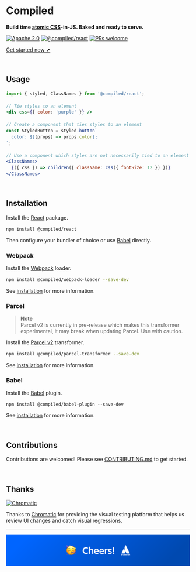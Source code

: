 # Compiled

**Build time [atomic CSS](https://compiledcssinjs.com/docs/atomic-css)-in-JS.
Baked and ready to serve.**

[![Apache 2.0](https://img.shields.io/badge/license-Apache%202.0-blue.svg?style=flat-square)](./LICENSE)
[![@compiled/react](https://img.shields.io/npm/v/@compiled/react?style=flat-square)](https://www.npmjs.com/package/@compiled/react)
[![PRs welcome](https://img.shields.io/badge/PRs-welcome-brightgreen.svg?style=flat-square)](./CONTRIBUTING.md)

[Get started now ➚](https://compiledcssinjs.com/docs/installation)

<br />

## Usage

<!-- prettier-ignore -->
```jsx
import { styled, ClassNames } from '@compiled/react';

// Tie styles to an element
<div css={{ color: 'purple' }} />

// Create a component that ties styles to an element
const StyledButton = styled.button`
  color: ${(props) => props.color};
`;

// Use a component which styles are not necessarily tied to an element
<ClassNames>
  {({ css }) => children({ className: css({ fontSize: 12 }) })}
</ClassNames>
```

<br />

## Installation

Install the [React](https://reactjs.org/) package.

```bash
npm install @compiled/react
```

Then configure your bundler of choice or use [Babel](https://babeljs.io/docs/en/config-files) directly.

### Webpack

Install the [Webpack](https://webpack.js.org) loader.

```bash
npm install @compiled/webpack-loader --save-dev
```

See [installation](https://compiledcssinjs.com/docs/installation#webpack) for more information.

### Parcel

> **Note** <br /> Parcel v2 is currently in pre-release which makes this transformer experimental, it may break when updating Parcel. Use with caution.

Install the [Parcel v2](https://v2.parceljs.org/) transformer.

```bash
npm install @compiled/parcel-transformer --save-dev
```

See [installation](https://compiledcssinjs.com/docs/installation#parcel) for more information.

### Babel

Install the [Babel](https://babeljs.io/) plugin.

```
npm install @compiled/babel-plugin --save-dev
```

See [installation](https://compiledcssinjs.com/docs/installation#babel) for more information.

<br />

## Contributions

Contributions are welcomed!
Please see [CONTRIBUTING.md](./CONTRIBUTING.md) to get started.

<br />

## Thanks

<a href="https://www.chromatic.com/"><img src="https://user-images.githubusercontent.com/321738/84662277-e3db4f80-af1b-11ea-88f5-91d67a5e59f6.png" width="153" height="30" alt="Chromatic" /></a>

Thanks to [Chromatic](https://www.chromatic.com/) for providing the visual testing platform that helps us review UI changes and catch visual regressions.

<hr />

[![Atlassian](https://raw.githubusercontent.com/atlassian-internal/oss-assets/master/banner-cheers-light.png)](https://atlassian.com)
